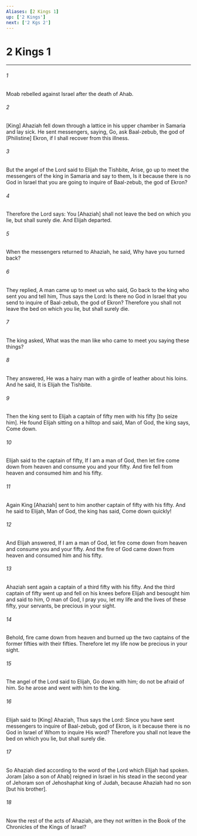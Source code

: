 ```yaml
---
Aliases: [2 Kings 1]
up: ['2 Kings']
next: ['2 Kgs 2']
---
```

# 2 Kings 1

***














###### 1 






Moab rebelled against Israel after the death of Ahab. 













###### 2 






[King] Ahaziah fell down through a lattice in his upper chamber in Samaria and lay sick. He sent messengers, saying, Go, ask Baal-zebub, the god of [Philistine] Ekron, if I shall recover from this illness. 













###### 3 






But the angel of the Lord said to Elijah the Tishbite, Arise, go up to meet the messengers of the king in Samaria and say to them, Is it because there is no God in Israel that you are going to inquire of Baal-zebub, the god of Ekron? 













###### 4 






Therefore the Lord says: You [Ahaziah] shall not leave the bed on which you lie, but shall surely die. And Elijah departed. 













###### 5 






When the messengers returned to Ahaziah, he said, Why have you turned back? 













###### 6 






They replied, A man came up to meet us who said, Go back to the king who sent you and tell him, Thus says the Lord: Is there no God in Israel that you send to inquire of Baal-zebub, the god of Ekron? Therefore you shall not leave the bed on which you lie, but shall surely die. 













###### 7 






The king asked, What was the man like who came to meet you saying these things? 













###### 8 






They answered, He was a hairy man with a girdle of leather about his loins. And he said, It is Elijah the Tishbite. 













###### 9 






Then the king sent to Elijah a captain of fifty men with his fifty [to seize him]. He found Elijah sitting on a hilltop and said, Man of God, the king says, Come down. 













###### 10 






Elijah said to the captain of fifty, If I am a man of God, then let fire come down from heaven and consume you and your fifty. And fire fell from heaven and consumed him and his fifty. 













###### 11 






Again King [Ahaziah] sent to him another captain of fifty with his fifty. And he said to Elijah, Man of God, the king has said, Come down quickly! 













###### 12 






And Elijah answered, If I am a man of God, let fire come down from heaven and consume you and your fifty. And the fire of God came down from heaven and consumed him and his fifty. 













###### 13 






Ahaziah sent again a captain of a third fifty with his fifty. And the third captain of fifty went up and fell on his knees before Elijah and besought him and said to him, O man of God, I pray you, let my life and the lives of these fifty, your servants, be precious in your sight. 













###### 14 






Behold, fire came down from heaven and burned up the two captains of the former fifties with their fifties. Therefore let my life now be precious in your sight. 













###### 15 






The angel of the Lord said to Elijah, Go down with him; do not be afraid of him. So he arose and went with him to the king. 













###### 16 






Elijah said to [King] Ahaziah, Thus says the Lord: Since you have sent messengers to inquire of Baal-zebub, god of Ekron, is it because there is no God in Israel of Whom to inquire His word? Therefore you shall not leave the bed on which you lie, but shall surely die. 













###### 17 






So Ahaziah died according to the word of the Lord which Elijah had spoken. Joram [also a son of Ahab] reigned in Israel in his stead in the second year of Jehoram son of Jehoshaphat king of Judah, because Ahaziah had no son [but his brother]. 













###### 18 






Now the rest of the acts of Ahaziah, are they not written in the Book of the Chronicles of the Kings of Israel?
